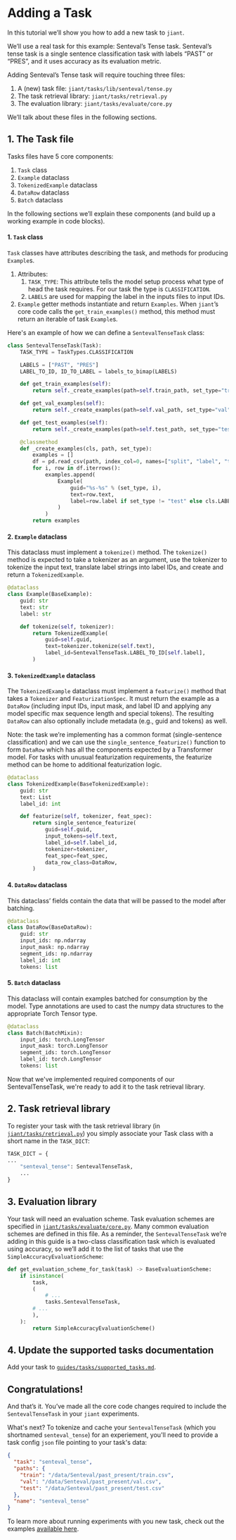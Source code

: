 # Adding a Task

In this tutorial we’ll show you how to add a new task to `jiant`.

We’ll use a real task for this example: Senteval’s Tense task. Senteval’s tense task is a single sentence classification task with labels “PAST” or “PRES”, and it uses accuracy as its evaluation metric.

Adding Senteval’s Tense task will require touching three files:
1. A (new) task file: `jiant/tasks/lib/senteval/tense.py`
2. The task retrieval library: `jiant/tasks/retrieval.py`
3. The evaluation library: `jiant/tasks/evaluate/core.py`

We’ll talk about these files in the following sections.

## 1. The Task file

Tasks files have 5 core components:

1. `Task` class
2. `Example` dataclass
3. `TokenizedExample` dataclass
4. `DataRow` dataclass
5. `Batch` dataclass

In the following sections we’ll explain these components (and build up a working example in code blocks).

#### 1. `Task` class

`Task` classes have attributes describing the task, and methods for producing `Example`s.
1. Attributes:
    1. `TASK_TYPE`: This attribute tells the model setup process what type of head the task requires. For our task the type is `CLASSIFICATION`.
    2. `LABELS` are used for mapping the label in the inputs files to input IDs.
2. `Example` getter methods instantiate and return `Examples`. When `jiant`’s core code calls the `get_train_examples()` method, this method must return an iterable of task `Example`s.

Here's an example of how we can define a `SentevalTenseTask` class:
```python
class SentevalTenseTask(Task):
    TASK_TYPE = TaskTypes.CLASSIFICATION

    LABELS = ["PAST", "PRES"]
    LABEL_TO_ID, ID_TO_LABEL = labels_to_bimap(LABELS)

    def get_train_examples(self):
        return self._create_examples(path=self.train_path, set_type="train")

    def get_val_examples(self):
        return self._create_examples(path=self.val_path, set_type="val")

    def get_test_examples(self):
        return self._create_examples(path=self.test_path, set_type="test")

    @classmethod
    def _create_examples(cls, path, set_type):
        examples = []
        df = pd.read_csv(path, index_col=0, names=["split", "label", "text", "unk_1", "unk_2"])
        for i, row in df.iterrows():
            examples.append(
                Example(
                    guid="%s-%s" % (set_type, i),
                    text=row.text,
                    label=row.label if set_type != "test" else cls.LABELS[-1],
                )
            )
        return examples
```

#### 2. `Example` dataclass
This dataclass must implement a `tokenize()` method. The `tokenize()` method is expected to take a tokenizer as an argument, use the tokenizer to tokenize the input text, translate label strings into label IDs, and create and return a `TokenizedExample`.

```python
@dataclass
class Example(BaseExample):
    guid: str
    text: str
    label: str

    def tokenize(self, tokenizer):
        return TokenizedExample(
            guid=self.guid,
            text=tokenizer.tokenize(self.text),
            label_id=SentevalTenseTask.LABEL_TO_ID[self.label],
        )
```

#### 3. `TokenizedExample` dataclass

The `TokenizedExample` dataclass must implement a `featurize()` method that takes a `Tokenizer` and `FeaturizationSpec`. It must return the example as a `DataRow` (including input IDs, input mask, and label ID and applying any model specific max sequence length and special tokens). The resulting `DataRow` can also optionally include metadata (e.g., guid and tokens) as well.

Note: the task we’re implementing has a common format (single-sentence classification) and we can use the `single_sentence_featurize()` function to form `DataRow` which has all the components expected by a Transformer model. For tasks with unusual featurization requirements, the featurize method can be home to additional featurization logic.

```python
@dataclass
class TokenizedExample(BaseTokenizedExample):
    guid: str
    text: List
    label_id: int

    def featurize(self, tokenizer, feat_spec):
        return single_sentence_featurize(
            guid=self.guid,
            input_tokens=self.text,
            label_id=self.label_id,
            tokenizer=tokenizer,
            feat_spec=feat_spec,
            data_row_class=DataRow,
        )
```

#### 4. `DataRow` dataclass
This dataclass’ fields contain the data that will be passed to the model after batching.

```python
@dataclass
class DataRow(BaseDataRow):
    guid: str
    input_ids: np.ndarray
    input_mask: np.ndarray
    segment_ids: np.ndarray
    label_id: int
    tokens: list
```

#### 5. `Batch` dataclass
This dataclass will contain examples batched for consumption by the model. Type annotations are used to cast the numpy data structures to the appropriate Torch Tensor type.

```python
@dataclass
class Batch(BatchMixin):
    input_ids: torch.LongTensor
    input_mask: torch.LongTensor
    segment_ids: torch.LongTensor
    label_id: torch.LongTensor
    tokens: list
```

Now that we've implemented required components of our SentevalTenseTask, we're ready to add it to the task retrieval library.

## 2. Task retrieval library
To register your task with the task retrieval library (in [`jiant/tasks/retrieval.py`](../../jiant/tasks/retrieval.py)) you simply associate your Task class with a short name in the `TASK_DICT`:

```python
TASK_DICT = {
...
	"senteval_tense": SentevalTenseTask,
	...
}

```

## 3. Evaluation library
Your task will need an evaluation scheme. Task evaluation schemes are specified in [`jiant/tasks/evaluate/core.py`](../../jiant/tasks/evaluate/core.py). Many common evaluation schemes are defined in this file. As a reminder, the `SentevalTenseTask` we’re adding in this guide is a two-class classification task which is evaluated using accuracy, so we’ll add it to the list of tasks that use the `SimpleAccuracyEvaluationScheme`:

```python
def get_evaluation_scheme_for_task(task) -> BaseEvaluationScheme:
    if isinstance(
        task,
        (
            # ...
            tasks.SentevalTenseTask,
	    # ...
        ),
    ):
        return SimpleAccuracyEvaluationScheme()
```

## 4. Update the supported tasks documentation
Add your task to [`guides/tasks/supported_tasks.md`](../../guides/tasks/supported_tasks.md).

## Congratulations!
And that’s it. You’ve made all the core code changes required to include the `SentevalTenseTask` in your `jiant` experiments.

What's next? To tokenize and cache your `SentevalTenseTask` (which you shortnamed `senteval_tense`) for an experiement, you'll need to provide a task config `json` file pointing to your task's data:

```json
{
  "task": "senteval_tense",
  "paths": {
    "train": "/data/Senteval/past_present/train.csv",
    "val": "/data/Senteval/past_present/val.csv",
    "test": "/data/Senteval/past_present/test.csv"
  },
  "name": "senteval_tense"
}
```

To learn more about running experiments with you new task, check out the examples [available here](../README.md).